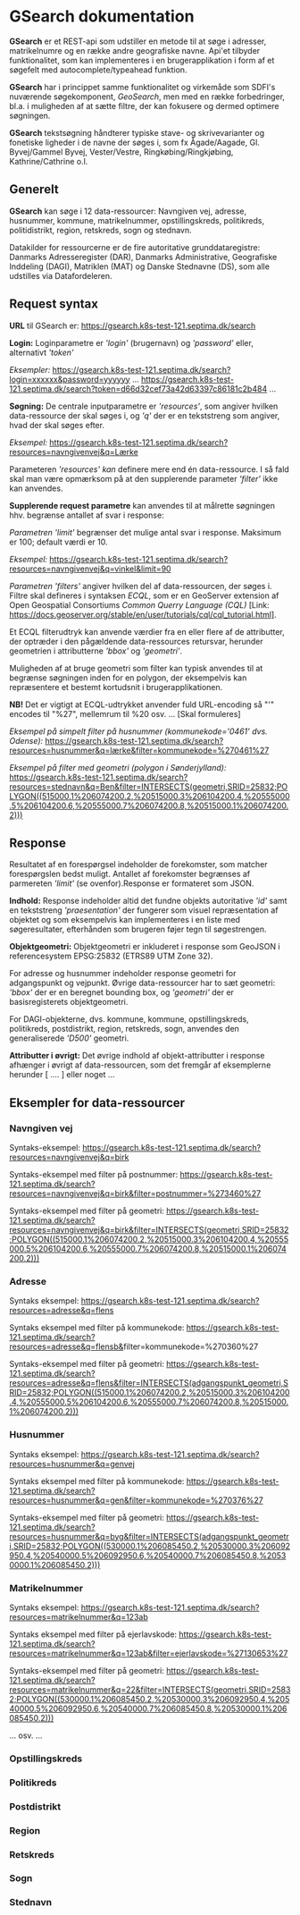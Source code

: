 # GSearch dokumentation 

**GSearch** er et REST-api som udstiller en metode til at søge i adresser, matrikelnumre og en række andre geografiske navne. Api'et tilbyder funktionalitet, som kan implementeres i en brugerapplikation i form af et søgefelt med autocomplete/typeahead funktion.

**GSearch** har i princippet samme funktionalitet og virkemåde som SDFI's nuværende søgekomponent, _GeoSearch_, men med en række forbedringer, bl.a. i muligheden af at sætte filtre, der kan fokusere og dermed optimere søgningen.

**GSearch** tekstsøgning håndterer typiske stave- og skrivevarianter og fonetiske ligheder i de navne der søges i, som fx Ågade/Aagade, Gl. Byvej/Gammel Byvej, Vester/Vestre, Ringkøbing/Ringkjøbing, Kathrine/Cathrine o.l. 

## Generelt

**GSearch** kan søge i 12 data-ressourcer: Navngiven vej, adresse, husnummer, kommune, matrikelnummer, opstillingskreds, politikreds, politidistrikt, region, retskreds, sogn og stednavn. 

Datakilder for ressourcerne er de fire autoritative grunddataregistre: Danmarks Adresseregister (DAR), Danmarks Administrative, Geografiske Inddeling (DAGI), Matriklen (MAT) og Danske Stednavne (DS), som alle udstilles via Datafordeleren.

## Request syntax
**URL** til GSearch er:
<https://gsearch.k8s-test-121.septima.dk/search>

**Login:** Loginparametre er _'login'_ (brugernavn) og _'password'_ eller, alternativt _'token'_

_Eksempler:_
<https://gsearch.k8s-test-121.septima.dk/search?login=xxxxxx&password=yyyyyy> ... 
<https://gsearch.k8s-test-121.septima.dk/search?token=d66d32cef73a42d63397c86181c2b484> ... 

**Søgning:** De centrale inputparametre er _'resources'_, som angiver hvilken data-ressource der skal søges i, og _'q'_ der er en tekststreng som angiver, hvad der skal søges efter. 

_Eksempel:_
<https://gsearch.k8s-test-121.septima.dk/search?resources=navngivenvej&q=Lærke>

Parameteren _'resources'_ _kan_ definere mere end én data-ressource. I så fald skal man være opmærksom på at den supplerende parameter _'filter'_ ikke kan anvendes.

**Supplerende request parametre** kan anvendes til at målrette søgningen hhv. begrænse antallet af svar i response: 

_Parametren 'limit'_ begrænser det mulige antal svar i response. Maksimum er 100; default værdi er 10.

_Eksempel:_
<https://gsearch.k8s-test-121.septima.dk/search?resources=navngivenvej&q=vinkel&limit=90>

_Parametren 'filters'_ angiver hvilken del af data-ressourcen, der søges i. Filtre skal defineres i syntaksen _ECQL_, som er en GeoServer extension af Open Geospatial Consortiums _Common Querry Language (CQL)_ [Link: https://docs.geoserver.org/stable/en/user/tutorials/cql/cql_tutorial.html].

Et ECQL filterudtryk kan anvende værdier fra en eller flere af de attributter, der optræder i den pågældende data-ressources retursvar, herunder geometrien i attributterne _'bbox'_ og _'geometri'_.

Muligheden af at bruge geometri som filter kan typisk anvendes til at begrænse søgningen inden for en polygon, der eksempelvis kan repræsentere et bestemt kortudsnit i brugerapplikationen. 

**NB!** Det er vigtigt at ECQL-udtrykket anvender fuld URL-encoding så "'" encodes til "%27", mellemrum til %20 osv. ... [Skal formuleres]

_Eksempel på simpelt filter på husnummer (kommunekode='0461' dvs. Odense):_
<https://gsearch.k8s-test-121.septima.dk/search?resources=husnummer&q=lærke&filter=kommunekode=%270461%27>

_Eksempel på filter med geometri (polygon i Sønderjylland):_ 
<https://gsearch.k8s-test-121.septima.dk/search?resources=stednavn&q=Ben&filter=INTERSECTS(geometri,SRID=25832;POLYGON((515000.1%206074200.2,%20515000.3%206104200.4,%20555000.5%206104200.6,%20555000.7%206074200.8,%20515000.1%206074200.2)))>

## Response 
Resultatet af en forespørgsel indeholder de forekomster, som matcher forespørgslen bedst muligt. Antallet af forekomster begrænses af parmereten _'limit'_ (se ovenfor).Response er formateret som JSON.

**Indhold:** Response indeholder altid det fundne objekts autoritative _'id'_ samt en tekststreng _'praesentation'_ der fungerer som visuel repræsentation af objektet og som eksempelvis kan implementeres i en liste med søgeresultater, efterhånden som brugeren føjer tegn til søgestrengen. 

**Objektgeometri:** Objektgeometri er inkluderet i response som GeoJSON i referencesystem EPSG:25832 (ETRS89 UTM Zone 32).

For adresse og husnummer indeholder response geometri for adgangspunkt og vejpunkt. Øvrige data-ressourcer har to sæt geometri: _'bbox'_ der er en beregnet bounding box, og _'geometri'_ der er basisregisterets objektgeometri. 

For DAGI-objekterne, dvs. kommune, kommune, opstillingskreds, politikreds, postdistrikt, region, retskreds, sogn, anvendes den generaliserede _'D500'_ geometri.

**Attributter i øvrigt:** Det øvrige indhold af objekt-attributter i response afhænger i øvrigt af data-ressourcen, som det fremgår af eksemplerne herunder [ .... ]  eller noget ...

## Eksempler for data-ressourcer

### Navngiven vej

Syntaks-eksempel:
<https://gsearch.k8s-test-121.septima.dk/search?resources=navngivenvej&q=birk>

Syntaks-eksempel med filter på postnummer:
<https://gsearch.k8s-test-121.septima.dk/search?resources=navngivenvej&q=birk&filter=postnummer=%273460%27>

Syntaks-eksempel med filter på geometri:
<https://gsearch.k8s-test-121.septima.dk/search?resources=navngivenvej&q=birk&filter=INTERSECTS(geometri,SRID=25832;POLYGON((515000.1%206074200.2,%20515000.3%206104200.4,%20555000.5%206104200.6,%20555000.7%206074200.8,%20515000.1%206074200.2)))>

### Adresse

Syntaks eksempel:
<https://gsearch.k8s-test-121.septima.dk/search?resources=adresse&q=flens>

Syntaks eksempel med filter på kommunekode:
<https://gsearch.k8s-test-121.septima.dk/search?resources=adresse&q=flensb&>filter=kommunekode=%270360%27 

Syntaks-eksempel med filter på geometri:
<https://gsearch.k8s-test-121.septima.dk/search?resources=adresse&q=flens&filter=INTERSECTS(adgangspunkt_geometri,SRID=25832;POLYGON((515000.1%206074200.2,%20515000.3%206104200.4,%20555000.5%206104200.6,%20555000.7%206074200.8,%20515000.1%206074200.2)))>

### Husnummer
Syntaks eksempel:
<https://gsearch.k8s-test-121.septima.dk/search?resources=husnummer&q=genvej>

Syntaks eksempel med filter på kommunekode:
<https://gsearch.k8s-test-121.septima.dk/search?resources=husnummer&q=gen&filter=kommunekode=%270376%27>

Syntaks-eksempel med filter på geometri:
<https://gsearch.k8s-test-121.septima.dk/search?resources=husnummer&q=byg&filter=INTERSECTS(adgangspunkt_geometri,SRID=25832;POLYGON((530000.1%206085450.2,%20530000.3%206092950.4,%20540000.5%206092950.6,%20540000.7%206085450.8,%20530000.1%206085450.2)))>

### Matrikelnummer
Syntaks eksempel:
<https://gsearch.k8s-test-121.septima.dk/search?resources=matrikelnummer&q=123ab>

Syntaks eksempel med filter på ejerlavskode:
<https://gsearch.k8s-test-121.septima.dk/search?resources=matrikelnummer&q=123ab&filter=ejerlavskode=%27130653%27>

Syntaks-eksempel med filter på geometri: <https://gsearch.k8s-test-121.septima.dk/search?resources=matrikelnummer&q=22&filter=INTERSECTS(geometri,SRID=25832;POLYGON((530000.1%206085450.2,%20530000.3%206092950.4,%20540000.5%206092950.6,%20540000.7%206085450.8,%20530000.1%206085450.2)))>

... osv. ... 
### Opstillingskreds

### Politikreds 

### Postdistrikt

### Region

### Retskreds

### Sogn 

### Stednavn